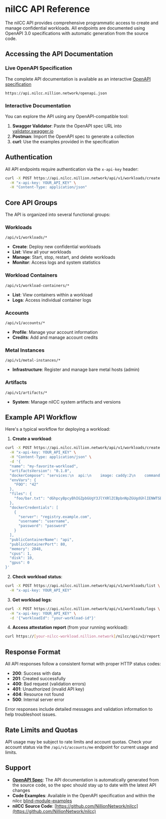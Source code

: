 # nilCC API Reference

The nilCC API provides comprehensive programmatic access to create and manage confidential workloads. All endpoints are documented using OpenAPI 3.0 specifications with automatic generation from the source code.

## Accessing the API Documentation

### Live OpenAPI Specification

The complete API documentation is available as an interactive [OpenAPI specification](https://api.nilcc.nillion.network/openapi.json)

```
https://api.nilcc.nillion.network/openapi.json
```

### Interactive Documentation

You can explore the API using any OpenAPI-compatible tool:

1. **Swagger Validator**: Paste the OpenAPI spec URL into [validator.swagger.io](https://validator.swagger.io)
2. **Postman**: Import the OpenAPI spec to generate a collection
3. **curl**: Use the examples provided in the specification

## Authentication

All API endpoints require authentication via the `x-api-key` header:

```bash
curl -X POST https://api.nilcc.nillion.network/api/v1/workloads/create \
  -H "x-api-key: YOUR_API_KEY" \
  -H "Content-Type: application/json"
```

## Core API Groups

The API is organized into several functional groups:

### Workloads

```
/api/v1/workloads/*
```

- **Create**: Deploy new confidential workloads
- **List**: View all your workloads
- **Manage**: Start, stop, restart, and delete workloads
- **Monitor**: Access logs and system statistics

### Workload Containers

```
/api/v1/workload-containers/*
```

- **List**: View containers within a workload
- **Logs**: Access individual container logs

### Accounts

```
/api/v1/accounts/*
```

- **Profile**: Manage your account information
- **Credits**: Add and manage account credits

### Metal Instances

```
/api/v1/metal-instances/*
```

- **Infrastructure**: Register and manage bare metal hosts (admin)

### Artifacts

```
/api/v1/artifacts/*
```

- **System**: Manage nilCC system artifacts and versions

## Example API Workflow

Here's a typical workflow for deploying a workload:

1. **Create a workload**:

```bash
curl -X POST https://api.nilcc.nillion.network/api/v1/workloads/create \
  -H "x-api-key: YOUR_API_KEY" \
  -H "Content-Type: application/json" \
  -d '{
  "name": "my-favorite-workload",
  "artifactsVersion": "0.1.0",
  "dockerCompose": "services:\n  api:\n    image: caddy:2\n    command: |\n      caddy respond --listen :80 --body '\''{\"hi\":\"foo\"}'\'' --header \"Content-Type: application/json\"",
  "envVars": {
    "FOO": "42"
  },
  "files": {
    "foo/bar.txt": "dGhpcyBpcyBhIGZpbGUgY3JlYXRlZCBpbnNpZGUgdGhlIENWTSBhbmQgbW91bnRlZCB2aWEgZG9ja2VyIGNvbXBvc2U="
  },
  "dockerCredentials": [
    {
      "server": "registry.example.com",
      "username": "username",
      "password": "password"
    }
  ],
  "publicContainerName": "api",
  "publicContainerPort": 80,
  "memory": 2048,
  "cpus": 1,
  "disk": 10,
  "gpus": 0
}'
```

2. **Check workload status**:

```bash
curl -X POST https://api.nilcc.nillion.network/api/v1/workloads/list \
  -H "x-api-key: YOUR_API_KEY"
```

3. **Get workload logs**:

```bash
curl -X POST https://api.nilcc.nillion.network/api/v1/workloads/logs \
  -H "x-api-key: YOUR_API_KEY" \
  -d '{"workloadId": "your-workload-id"}'
```

4. **Access attestation report** (from your running workload):

```bash
curl https://[your-nilcc-workload.nillion.network]/nilcc/api/v2/report
```

## Response Format

All API responses follow a consistent format with proper HTTP status codes:

- **200**: Success with data
- **201**: Created successfully
- **400**: Bad request (validation errors)
- **401**: Unauthorized (invalid API key)
- **404**: Resource not found
- **500**: Internal server error

Error responses include detailed messages and validation information to help troubleshoot issues.

## Rate Limits and Quotas

API usage may be subject to rate limits and account quotas. Check your account status via the `/api/v1/accounts/me` endpoint for current usage and limits.

## Support

- **[OpenAPI Spec](https://api.nilcc.nillion.network/openapi.json)**: The API documentation is automatically generated from the source code, so the spec should stay up to date with the latest API changes
- **Code Examples**: Available in the OpenAPI specification and within the nilcc [blind-module-examples](https://github.com/NillionNetwork/blind-module-examples)
- **nilCC Source Code**: [https://github.com/NillionNetwork/nilcc](https://github.com/NillionNetwork/nilcc)
